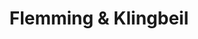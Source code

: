 ---
title: "Flemming & Klingbeil"
url: /berlin/flemming-und-klingbeil-steglitzer-damm/
shop: Hörgeräte
---